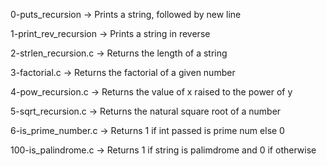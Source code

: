 0-puts_recursion -> Prints a string, followed by new line

1-print_rev_recursion -> Prints a string in reverse

2-strlen_recursion.c -> Returns the length of a string

3-factorial.c -> Returns the factorial of a given number

4-pow_recursion.c -> Returns the value of x raised to the power of y

5-sqrt_recursion.c -> Returns the natural square root of a number

6-is_prime_number.c -> Returns 1 if int passed is prime num else 0

100-is_palindrome.c -> Returns 1 if string is palimdrome and 0 if otherwise
